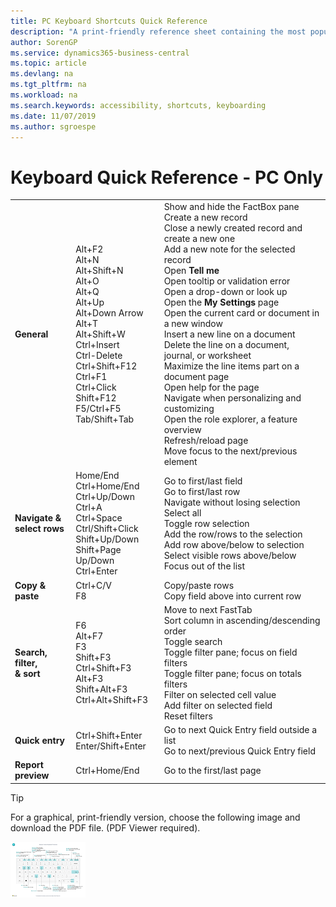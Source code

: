 ```yaml
---
title: PC Keyboard Shortcuts Quick Reference
description: "A print-friendly reference sheet containing the most popular keyboard shortcuts for PC users."
author: SorenGP
ms.service: dynamics365-business-central
ms.topic: article
ms.devlang: na
ms.tgt_pltfrm: na
ms.workload: na
ms.search.keywords: accessibility, shortcuts, keyboarding
ms.date: 11/07/2019
ms.author: sgroespe
---
```


# Keyboard Quick Reference - PC Only

||||  
|----------------|-----------|----------------|
|**General**|Alt+F2<br />Alt+N<br />Alt+Shift+N<br />Alt+O<br />Alt+Q<br />Alt+Up<br />Alt+Down Arrow<br />Alt+T<br />Alt+Shift+W<br />Ctrl+Insert<br />Ctrl-Delete<br />Ctrl+Shift+F12<br />Ctrl+F1<br />Ctrl+Click<br />Shift+F12<br />F5/Ctrl+F5<br />Tab/Shift+Tab<br />|Show and hide the FactBox pane<br />Create a new record<br />Close a newly created record and create a new one<br />Add a new note for the selected record<br />Open **Tell me**<br />Open tooltip or validation error<br />Open a drop-down or look up<br />Open the **My Settings** page<br />Open the current card or document in a new window<br />Insert a new line on a document<br />Delete the line on a document, journal, or worksheet<br />Maximize the line items part on a document page<br />Open help for the page<br />Navigate when personalizing and customizing<br />Open the role explorer, a feature overview<br />Refresh/reload page<br />Move focus to the next/previous element|
|**Navigate &<br />select rows**| Home/End<br />Ctrl+Home/End <br />Ctrl+Up/Down<br />Ctrl+A <br />Ctrl+Space<br />Ctrl/Shift+Click<br />Shift+Up/Down<br />Shift+Page Up/Down<br />Ctrl+Enter| Go to first/last field<br />Go to first/last row<br />Navigate without losing selection<br />Select all<br />Toggle row selection<br /> Add the row/rows to the selection<br />Add row above/below to selection<br />Select visible rows above/below <br />Focus out of the list|
|**Copy & paste**|Ctrl+C/V<br />F8|Copy/paste rows<br />Copy field above into current row|
|**Search, filter, <br />& sort**|F6<br />Alt+F7<br />F3<br />Shift+F3<br />Ctrl+Shift+F3<br />Alt+F3<br />Shift+Alt+F3<br />Ctrl+Alt+Shift+F3|Move to next FastTab<br />Sort column in ascending/descending order<br />Toggle search<br />Toggle filter pane; focus on field filters<br />Toggle filter pane; focus on totals filters<br />Filter on selected cell value<br />Add filter on selected field<br />Reset filters|
|**Quick entry**|Ctrl+Shift+Enter<br />Enter/Shift+Enter|Go to next Quick Entry field outside a list<br />Go to next/previous Quick Entry field|
|**Report preview**|Ctrl+Home/End|Go to the first/last page|

> [!TIP]
> For a graphical, print-friendly version, choose the following image and download the PDF file. (PDF Viewer required).
>
> [ ![](media/bckeyboardmap-inline.png) ](media/keyboard_shortcuts.pdf)
